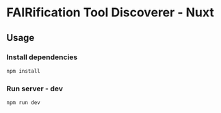 # FAIRification Tool Discoverer - Nuxt

## Usage

### Install dependencies

```sh
npm install
```
### Run server - dev
```sh
npm run dev
```

